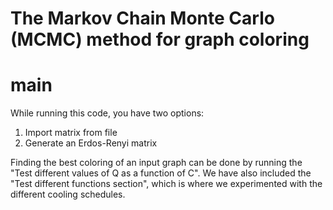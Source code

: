 # The Markov Chain Monte Carlo (MCMC) method for graph coloring

# main  
While running this code, you have two options:
1) Import matrix from file
2) Generate an Erdos-Renyi matrix

Finding the best coloring of an input graph can be done by running 
the "Test different values of Q as a function of C". We have also included
the "Test different functions section", which is where we experimented 
with the different cooling schedules. 
